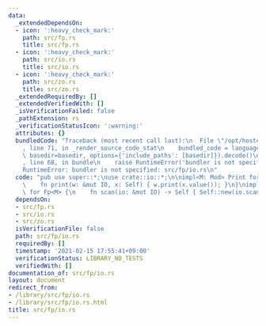 ```yaml
---
data:
  _extendedDependsOn:
  - icon: ':heavy_check_mark:'
    path: src/fp.rs
    title: src/fp.rs
  - icon: ':heavy_check_mark:'
    path: src/io.rs
    title: src/io.rs
  - icon: ':heavy_check_mark:'
    path: src/zo.rs
    title: src/zo.rs
  _extendedRequiredBy: []
  _extendedVerifiedWith: []
  _isVerificationFailed: false
  _pathExtension: rs
  _verificationStatusIcon: ':warning:'
  attributes: {}
  bundledCode: "Traceback (most recent call last):\n  File \"/opt/hostedtoolcache/Python/3.9.1/x64/lib/python3.9/site-packages/onlinejudge_verify/documentation/build.py\"\
    , line 71, in _render_source_code_stat\n    bundled_code = language.bundle(stat.path,\
    \ basedir=basedir, options={'include_paths': [basedir]}).decode()\n  File \"/opt/hostedtoolcache/Python/3.9.1/x64/lib/python3.9/site-packages/onlinejudge_verify/languages/user_defined.py\"\
    , line 68, in bundle\n    raise RuntimeError('bundler is not specified: {}'.format(path.as_posix()))\n\
    RuntimeError: bundler is not specified: src/fp/io.rs\n"
  code: "pub use super::*;\nuse crate::io::*;\n\nimpl<M: Mod> Print for Fp<M> {\n\
    \    fn print(w: &mut IO, x: Self) { w.print(x.value()); }\n}\nimpl<M: Mod> Scan\
    \ for Fp<M> {\n    fn scan(io: &mut IO) -> Self { Self::new(io.scan()) }\n}\n"
  dependsOn:
  - src/fp.rs
  - src/io.rs
  - src/zo.rs
  isVerificationFile: false
  path: src/fp/io.rs
  requiredBy: []
  timestamp: '2021-02-15 17:55:41+09:00'
  verificationStatus: LIBRARY_NO_TESTS
  verifiedWith: []
documentation_of: src/fp/io.rs
layout: document
redirect_from:
- /library/src/fp/io.rs
- /library/src/fp/io.rs.html
title: src/fp/io.rs
---
```

